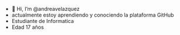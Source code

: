- 👋 Hi, I’m @andreavelazquez
- actualmente estoy aprendiendo y conociendo la plataforma GitHub
- Estudiante de Informatica 
- Edad 17 años 

<!---
andreavelazquez1/andreavelazquez1 is a ✨ special ✨ repository because its `README.md` (this file) appears on your GitHub profile.
You can click the Preview link to take a look at your changes.
--->
